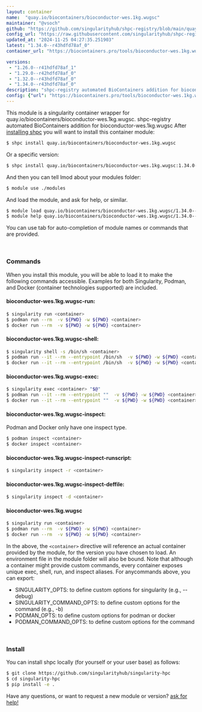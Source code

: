 ```yaml
---
layout: container
name:  "quay.io/biocontainers/bioconductor-wes.1kg.wugsc"
maintainer: "@vsoch"
github: "https://github.com/singularityhub/shpc-registry/blob/main/quay.io/biocontainers/bioconductor-wes.1kg.wugsc/container.yaml"
config_url: "https://raw.githubusercontent.com/singularityhub/shpc-registry/main/quay.io/biocontainers/bioconductor-wes.1kg.wugsc/container.yaml"
updated_at: "2024-11-25 04:27:35.251903"
latest: "1.34.0--r43hdfd78af_0"
container_url: "https://biocontainers.pro/tools/bioconductor-wes.1kg.wugsc"

versions:
 - "1.26.0--r41hdfd78af_1"
 - "1.29.0--r42hdfd78af_0"
 - "1.32.0--r43hdfd78af_0"
 - "1.34.0--r43hdfd78af_0"
description: "shpc-registry automated BioContainers addition for bioconductor-wes.1kg.wugsc"
config: {"url": "https://biocontainers.pro/tools/bioconductor-wes.1kg.wugsc", "maintainer": "@vsoch", "description": "shpc-registry automated BioContainers addition for bioconductor-wes.1kg.wugsc", "latest": {"1.34.0--r43hdfd78af_0": "sha256:2f7bd25c9c1b2c143ee8078def0dbbbf14786b86253d9c39388a169f9488f106"}, "tags": {"1.26.0--r41hdfd78af_1": "sha256:ae22077dd3067c8096cc7c6d9ad0a9cdfd197f34c3ce98cc1664e3fcc17d957a", "1.29.0--r42hdfd78af_0": "sha256:c4d6811b7ea65754b1bcc8a362bdab326efcb415a32f3cb867e2dededf734d1f", "1.32.0--r43hdfd78af_0": "sha256:abe95034ede9d65c9c03c8517eda9c64ed08e06242382ebb898358cd38dac0ff", "1.34.0--r43hdfd78af_0": "sha256:2f7bd25c9c1b2c143ee8078def0dbbbf14786b86253d9c39388a169f9488f106"}, "docker": "quay.io/biocontainers/bioconductor-wes.1kg.wugsc"}
---
```


This module is a singularity container wrapper for quay.io/biocontainers/bioconductor-wes.1kg.wugsc.
shpc-registry automated BioContainers addition for bioconductor-wes.1kg.wugsc
After [installing shpc](#install) you will want to install this container module:


```bash
$ shpc install quay.io/biocontainers/bioconductor-wes.1kg.wugsc
```

Or a specific version:

```bash
$ shpc install quay.io/biocontainers/bioconductor-wes.1kg.wugsc:1.34.0--r43hdfd78af_0
```

And then you can tell lmod about your modules folder:

```bash
$ module use ./modules
```

And load the module, and ask for help, or similar.

```bash
$ module load quay.io/biocontainers/bioconductor-wes.1kg.wugsc/1.34.0--r43hdfd78af_0
$ module help quay.io/biocontainers/bioconductor-wes.1kg.wugsc/1.34.0--r43hdfd78af_0
```

You can use tab for auto-completion of module names or commands that are provided.

<br>

### Commands

When you install this module, you will be able to load it to make the following commands accessible.
Examples for both Singularity, Podman, and Docker (container technologies supported) are included.

#### bioconductor-wes.1kg.wugsc-run:

```bash
$ singularity run <container>
$ podman run --rm  -v ${PWD} -w ${PWD} <container>
$ docker run --rm  -v ${PWD} -w ${PWD} <container>
```

#### bioconductor-wes.1kg.wugsc-shell:

```bash
$ singularity shell -s /bin/sh <container>
$ podman run --it --rm --entrypoint /bin/sh  -v ${PWD} -w ${PWD} <container>
$ docker run --it --rm --entrypoint /bin/sh  -v ${PWD} -w ${PWD} <container>
```

#### bioconductor-wes.1kg.wugsc-exec:

```bash
$ singularity exec <container> "$@"
$ podman run --it --rm --entrypoint ""  -v ${PWD} -w ${PWD} <container> "$@"
$ docker run --it --rm --entrypoint ""  -v ${PWD} -w ${PWD} <container> "$@"
```

#### bioconductor-wes.1kg.wugsc-inspect:

Podman and Docker only have one inspect type.

```bash
$ podman inspect <container>
$ docker inspect <container>
```

#### bioconductor-wes.1kg.wugsc-inspect-runscript:

```bash
$ singularity inspect -r <container>
```

#### bioconductor-wes.1kg.wugsc-inspect-deffile:

```bash
$ singularity inspect -d <container>
```



#### bioconductor-wes.1kg.wugsc

```bash
$ singularity run <container>
$ podman run --rm  -v ${PWD} -w ${PWD} <container>
$ docker run --rm  -v ${PWD} -w ${PWD} <container>
```


In the above, the `<container>` directive will reference an actual container provided
by the module, for the version you have chosen to load. An environment file in the
module folder will also be bound. Note that although a container
might provide custom commands, every container exposes unique exec, shell, run, and
inspect aliases. For anycommands above, you can export:

 - SINGULARITY_OPTS: to define custom options for singularity (e.g., --debug)
 - SINGULARITY_COMMAND_OPTS: to define custom options for the command (e.g., -b)
 - PODMAN_OPTS: to define custom options for podman or docker
 - PODMAN_COMMAND_OPTS: to define custom options for the command

<br>

### Install

You can install shpc locally (for yourself or your user base) as follows:

```bash
$ git clone https://github.com/singularityhub/singularity-hpc
$ cd singularity-hpc
$ pip install -e .
```

Have any questions, or want to request a new module or version? [ask for help!](https://github.com/singularityhub/singularity-hpc/issues)
